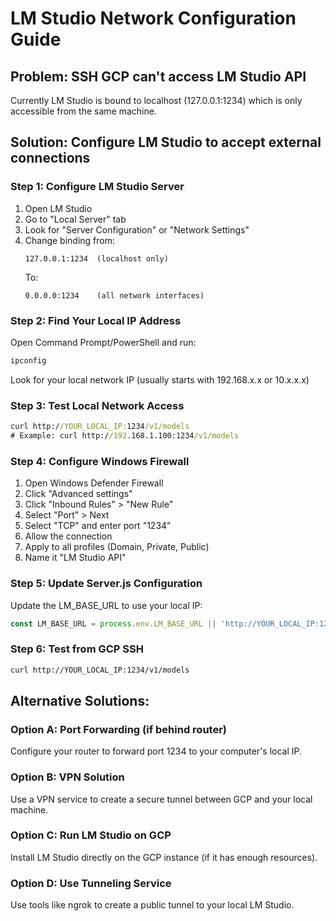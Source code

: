 # LM Studio Network Configuration Guide

## Problem: SSH GCP can't access LM Studio API
Currently LM Studio is bound to localhost (127.0.0.1:1234) which is only accessible from the same machine.

## Solution: Configure LM Studio to accept external connections

### Step 1: Configure LM Studio Server
1. Open LM Studio
2. Go to "Local Server" tab
3. Look for "Server Configuration" or "Network Settings"
4. Change binding from:
   ```
   127.0.0.1:1234  (localhost only)
   ```
   To:
   ```
   0.0.0.0:1234    (all network interfaces)
   ```

### Step 2: Find Your Local IP Address
Open Command Prompt/PowerShell and run:
```cmd
ipconfig
```
Look for your local network IP (usually starts with 192.168.x.x or 10.x.x.x)

### Step 3: Test Local Network Access
```cmd
curl http://YOUR_LOCAL_IP:1234/v1/models
# Example: curl http://192.168.1.100:1234/v1/models
```

### Step 4: Configure Windows Firewall
1. Open Windows Defender Firewall
2. Click "Advanced settings"
3. Click "Inbound Rules" > "New Rule"
4. Select "Port" > Next
5. Select "TCP" and enter port "1234"
6. Allow the connection
7. Apply to all profiles (Domain, Private, Public)
8. Name it "LM Studio API"

### Step 5: Update Server.js Configuration
Update the LM_BASE_URL to use your local IP:
```javascript
const LM_BASE_URL = process.env.LM_BASE_URL || 'http://YOUR_LOCAL_IP:1234/v1';
```

### Step 6: Test from GCP SSH
```bash
curl http://YOUR_LOCAL_IP:1234/v1/models
```

## Alternative Solutions:

### Option A: Port Forwarding (if behind router)
Configure your router to forward port 1234 to your computer's local IP.

### Option B: VPN Solution
Use a VPN service to create a secure tunnel between GCP and your local machine.

### Option C: Run LM Studio on GCP
Install LM Studio directly on the GCP instance (if it has enough resources).

### Option D: Use Tunneling Service
Use tools like ngrok to create a public tunnel to your local LM Studio.
